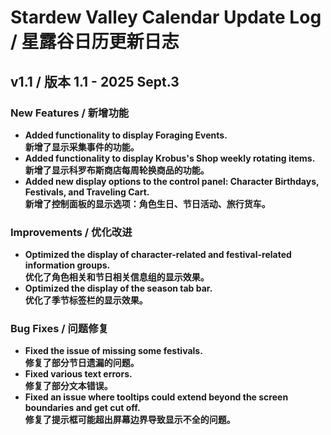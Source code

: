 # Stardew Valley Calendar Update Log / 星露谷日历更新日志

## v1.1 / 版本 1.1 - 2025 Sept.3

### New Features / 新增功能
- **Added functionality to display Foraging Events.**  
  **新增了显示采集事件的功能。**
- **Added functionality to display Krobus's Shop weekly rotating items.**  
  **新增了显示科罗布斯商店每周轮换商品的功能。**
- **Added new display options to the control panel: Character Birthdays, Festivals, and Traveling Cart.**  
  **新增了控制面板的显示选项：角色生日、节日活动、旅行货车。**

### Improvements / 优化改进
- **Optimized the display of character-related and festival-related information groups.**  
  **优化了角色相关和节日相关信息组的显示效果。**
- **Optimized the display of the season tab bar.**  
  **优化了季节标签栏的显示效果。**

### Bug Fixes / 问题修复
- **Fixed the issue of missing some festivals.**  
  **修复了部分节日遗漏的问题。**
- **Fixed various text errors.**  
  **修复了部分文本错误。**
- **Fixed an issue where tooltips could extend beyond the screen boundaries and get cut off.**  
  **修复了提示框可能超出屏幕边界导致显示不全的问题。**